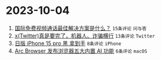 # 2023-10-04

1. [国际免费视频通话最佳解决方案是什么？](https://www.v2ex.com/t/978818) `15条评论` `问与答`
1. [x(Twitter)真是要完了，机器人、诈骗横行](https://www.v2ex.com/t/978821) `13条评论` `Twitter`
1. [日版 iPhone 15 pro 黑 拿到手](https://www.v2ex.com/t/978819) `8条评论` `iPhone`
1. [Arc Browser 发布浏览器五大内置 AI 功能](https://www.v2ex.com/t/978817) `6条评论` `macOS`
